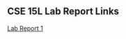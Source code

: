 ## CSE 15L Lab Report Links
[Lab Report 1](https://ruff1ezzz.github.io/cse15l-lab-reports/lab-report-1-week-2.html)

